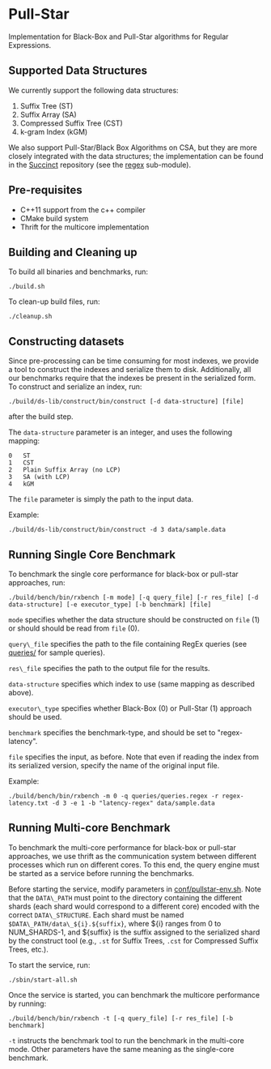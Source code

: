 # Pull-Star

Implementation for Black-Box and Pull-Star algorithms for Regular Expressions.

## Supported Data Structures

We currently support the following data structures:

1. Suffix Tree (ST)
2. Suffix Array (SA)
3. Compressed Suffix Tree (CST)
4. k-gram Index (kGM)

We also support Pull-Star/Black Box Algorithms on CSA, but they are more closely
integrated with the data structures; the implementation can be found in the 
[Succinct](https://github.com/amplab/succinct-cpp) repository (see the 
[regex](https://github.com/amplab/succinct-cpp/tree/master/core/include/regex)
sub-module).

## Pre-requisites

* C++11 support from the c++ compiler
* CMake build system
* Thrift for the multicore implementation

## Building and Cleaning up

To build all binaries and benchmarks, run:

```
./build.sh
```

To clean-up build files, run:

```
./cleanup.sh
```

## Constructing datasets

Since pre-processing can be time consuming for most indexes, we provide a tool
to construct the indexes and serialize them to disk. Additionally, all our 
benchmarks require that the indexes be present in the serialized form. To 
construct and serialize an index, run:

```
./build/ds-lib/construct/bin/construct [-d data-structure] [file]
```

after the build step.

The `data-structure` parameter is an integer, and uses the following mapping:

```
0   ST
1   CST
2   Plain Suffix Array (no LCP)
3   SA (with LCP)
4   kGM
```

The `file` parameter is simply the path to the input data.

Example:
```
./build/ds-lib/construct/bin/construct -d 3 data/sample.data
```

## Running Single Core Benchmark

To benchmark the single core performance for black-box or pull-star approaches, 
run:

```
./build/bench/bin/rxbench [-m mode] [-q query_file] [-r res_file] [-d data-structure] [-e executor_type] [-b benchmark] [file]
```

`mode` specifies whether the data structure should be constructed on `file` (1) 
or should should be read from `file` (0).

`query\_file` specifies the path to the file containing RegEx queries (see 
[queries/](queries/) for sample queries).

`res\_file` specifies the path to the output file for the results.

`data-structure` specifies which index to use (same mapping as described above).

`executor\_type` specifies whether Black-Box (0) or Pull-Star (1) approach 
should be used.

`benchmark` specifies the benchmark-type, and should be set to "regex-latency".

`file` specifies the input, as before. Note that even if reading the index from
its serialized version, specify the name of the original input file.

Example:
```
./build/bench/bin/rxbench -m 0 -q queries/queries.regex -r regex-latency.txt -d 3 -e 1 -b "latency-regex" data/sample.data
```

## Running Multi-core Benchmark

To benchmark the multi-core performance for black-box or pull-star approaches,
we use thrift as the communication system between different processes which run
on different cores. To this end, the query engine must be started as a service
before running the benchmarks.

Before starting the service, modify parameters in [conf/pullstar-env.sh](conf/pullstar-env.sh).
Note that the `DATA\_PATH` must point to the directory containing the different
shards (each shard would correspond to a different core) encoded with the 
correct `DATA\_STRUCTURE`. Each shard must be named 
`$DATA\_PATH/data\_${i}.${suffix}`, where ${i} ranges from 0 to NUM\_SHARDS-1,
and ${suffix} is the suffix assigned to the serialized shard by the construct 
tool (e.g., `.st` for Suffix Trees, `.cst` for Compressed Suffix Trees, etc.).

To start the service, run:

```
./sbin/start-all.sh
```

Once the service is started, you can benchmark the multicore performance by 
running:

```
./build/bench/bin/rxbench -t [-q query_file] [-r res_file] [-b benchmark]
```

`-t` instructs the benchmark tool to run the benchmark in the multi-core mode.
Other parameters have the same meaning as the single-core benchmark.
